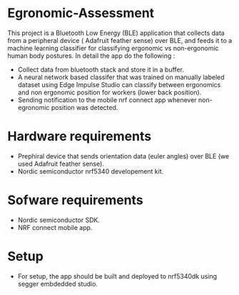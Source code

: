 # Egronomic-Assessment
This project is a Bluetooth Low Energy (BLE) application that collects data from a peripheral device ( Adafruit feather sense) over BLE, and feeds it to a machine learning classifier
for classifying ergonomic vs non-ergonomic human body postures. In detail the app do the following :

- Collect data from bluetooth stack and store it in a buffer.
- A neural network based classifer that was trained on manually labeled dataset using Edge Impulse Studio can classify between ergonomics and non ergonomic position for workers (lower back position).
- Sending notification to the mobile nrf connect app whenever non-egronomic position was detected. 

# Hardware requirements
- Prephiral device that sends orientation data (euler angles) over BLE (we used Adafruit feather sense).
- Nordic semiconductor nrf5340 developement kit.

# Sofware requirements
- Nordic semiconductor SDK.
- NRF connect mobile app. 

# Setup

- For setup, the app should be built and deployed to nrf5340dk using segger embdedded studio.
